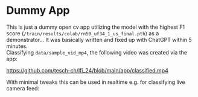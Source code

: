 # Dummy App
This is just a dummy open cv app utilizing the model with the highest F1 score (`/train/results/colab/rn50_uf34_1_us_final.pth`) as a demonstrator... It was basically written and fixed up with ChatGPT within 5 minutes.  
Classifying `data/sample_vid_mp4`, the following video was created via the app:

https://github.com/tesch-ch/lfi_24/blob/main/app/classified.mp4

With minimal tweaks this can be used in realtime e.g. for classifying live camera feed: